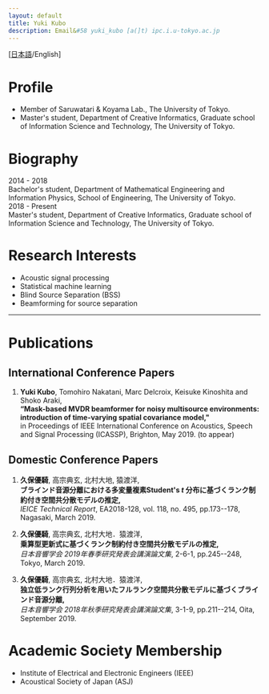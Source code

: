 ```yaml
---
layout: default
title: Yuki Kubo
description: Email&#58 yuki_kubo [a(]t) ipc.i.u-tokyo.ac.jp
---
```


\[[日本語](./index.html)/English\]

# Profile

*   Member of Saruwatari & Koyama Lab., The University of Tokyo.
*   Master's student, Department of Creative Informatics, Graduate school of Information Science and Technology, The University of Tokyo. 

# Biography

2014 - 2018  
    Bachelor's student, Department of Mathematical Engineering and Information Physics, School of Engineering, The University of Tokyo.  
2018 - Present  
    Master's student, Department of Creative Informatics, Graduate school of Information Science and Technology, The University of Tokyo. 

# Research Interests

*   Acoustic signal processing
*   Statistical machine learning
*   Blind Source Separation (BSS)
*   Beamforming for source separation

* * *

# Publications

## International Conference Papers

1.  **Yuki Kubo**, Tomohiro Nakatani, Marc Delcroix, Keisuke Kinoshita and Shoko Araki,  
    **“Mask-based MVDR beamformer for noisy multisource environments: introduction of time-varying spatial covariance model,"**  
    in Proceedings of IEEE International Conference on Acoustics, Speech and Signal Processing (ICASSP), Brighton, May 2019. (to appear)  

## Domestic Conference Papers

1. **久保優騎**, 高宗典玄, 北村大地, 猿渡洋,  
    **ブラインド音源分離における多変量複素Student's _t_ 分布に基づくランク制約付き空間共分散モデルの推定,**  
    _IEICE Technical Report_, EA2018-128, vol. 118, no. 495, pp.173--178, Nagasaki, March 2019.  

2. **久保優騎**, 高宗典玄, 北村大地．猿渡洋,  
    **乗算型更新式に基づくランク制約付き空間共分散モデルの推定,**  
    _日本音響学会 2019年春季研究発表会講演論文集_, 2-6-1, pp.245--248, Tokyo, March 2019.  

3. **久保優騎**, 高宗典玄, 北村大地．猿渡洋,  
    **独立低ランク行列分析を用いたフルランク空間共分散モデルに基づくブラインド音源分離,**  
    _日本音響学会 2018年秋季研究発表会講演論文集_, 3-1-9, pp.211--214, Oita, September 2019.

#   Academic Society Membership

*   Institute of Electrical and Electronic Engineers (IEEE)
*   Acoustical Society of Japan (ASJ)
